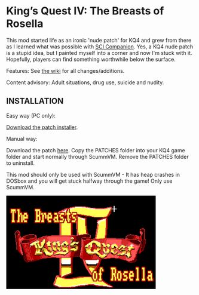 # King’s Quest IV: The Breasts of Rosella

This mod started life as an ironic 'nude patch' for KQ4 and grew from there as I learned what was possible with <a href="http://scicompanion.com">SCI Companion</a>. Yes, a KQ4 nude patch is a stupid idea, but I painted myself into a corner and now I'm stuck with it. Hopefully, players can find something worthwhile below the surface.

Features: See <a href="https://github.com/Doomlazer/KQIV-TBoR/wiki">the wiki</a> for all changes/additions.

Content advisory: Adult situations, drug use, suicide and nudity.


## INSTALLATION

Easy way (PC only): 

<a href="https://github.com/Doomlazer/KQIV-TBoR/releases/download/v1.0/KQ4-TBoR-Patcher.exe">Download the patch installer</a>.

Manual way:

Download the patch <a href="https://github.com/Doomlazer/KQIV-TBoR/releases/download/v0.999/KQIV-TBoRv0.99999.zip">here</a>. Copy the PATCHES folder into your KQ4 game folder and start normally through ScummVM. Remove the PATCHES folder to uninstall.

This mod should only be used with ScummVM - It has heap crashes in DOSbox and you will get stuck halfway through the game! Only use ScummVM.



<img src="TitleCard.png" alt="The Breasts of Rosella intro screen" width="400">

